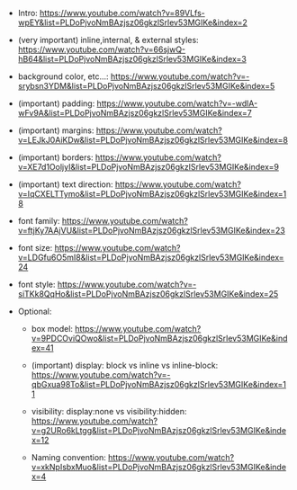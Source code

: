 - Intro:
  https://www.youtube.com/watch?v=89VLfs-wpEY&list=PLDoPjvoNmBAzjsz06gkzlSrlev53MGIKe&index=2

- (very important) inline,internal, & external styles:
  https://www.youtube.com/watch?v=66sjwQ-hB64&list=PLDoPjvoNmBAzjsz06gkzlSrlev53MGIKe&index=3

- background color, etc...:
  https://www.youtube.com/watch?v=-srybsn3YDM&list=PLDoPjvoNmBAzjsz06gkzlSrlev53MGIKe&index=5

- (important) padding:
  https://www.youtube.com/watch?v=-wdlA-wFv9A&list=PLDoPjvoNmBAzjsz06gkzlSrlev53MGIKe&index=7

- (important) margins:
  https://www.youtube.com/watch?v=LEJkJ0AiKDw&list=PLDoPjvoNmBAzjsz06gkzlSrlev53MGIKe&index=8

- (important) borders:
  https://www.youtube.com/watch?v=XE7d1OoljyI&list=PLDoPjvoNmBAzjsz06gkzlSrlev53MGIKe&index=9

- (important) text direction:
  https://www.youtube.com/watch?v=IqCXELTTymo&list=PLDoPjvoNmBAzjsz06gkzlSrlev53MGIKe&index=18

- font family:
  https://www.youtube.com/watch?v=ftjKy7AAjVU&list=PLDoPjvoNmBAzjsz06gkzlSrlev53MGIKe&index=23

- font size:
  https://www.youtube.com/watch?v=LDGfu6O5mI8&list=PLDoPjvoNmBAzjsz06gkzlSrlev53MGIKe&index=24

- font style:
  https://www.youtube.com/watch?v=-siTKk8QqHo&list=PLDoPjvoNmBAzjsz06gkzlSrlev53MGIKe&index=25

- Optional:

  - box model:
    https://www.youtube.com/watch?v=9PDCOviQOwo&list=PLDoPjvoNmBAzjsz06gkzlSrlev53MGIKe&index=41

  - (important) display: block vs inline vs inline-block:
    https://www.youtube.com/watch?v=-qbGxua98To&list=PLDoPjvoNmBAzjsz06gkzlSrlev53MGIKe&index=11

  - visibility: display:none vs visibility:hidden:
    https://www.youtube.com/watch?v=g2URo6kLtgg&list=PLDoPjvoNmBAzjsz06gkzlSrlev53MGIKe&index=12

  - Naming convention:
    https://www.youtube.com/watch?v=xkNpIsbxMuo&list=PLDoPjvoNmBAzjsz06gkzlSrlev53MGIKe&index=4
